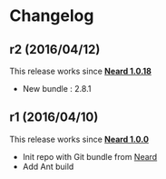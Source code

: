 # Changelog

## r2 (2016/04/12)

This release works since **[Neard 1.0.18](https://github.com/crazy-max/neard/releases/tag/v1.0.18)**

* New bundle : 2.8.1

## r1 (2016/04/10)

This release works since **[Neard 1.0.0](https://github.com/crazy-max/neard/releases/tag/v1.0.0)**

* Init repo with Git bundle from [Neard](https://github.com/crazy-max/neard)
* Add Ant build
